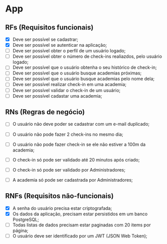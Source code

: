 # App


## RFs (Requisitos funcionais)

- [x] Deve ser possível se cadastrar;
- [x] Deve ser possível se autenticar na aplicação;
- [ ] Deve ser possível obter o perfil de um usuário logado;
- [ ] Deve ser possível obter o número de check-ins realiazdos, pelo usuário logado;
- [ ] Deve ser possível que o usuário obtenha o seu histórico de check-in;
- [ ] Deve ser possível que o usuário busque academias próximas;
- [ ] Deve ser possível que o usuário busque academias pelo nome dela;
- [ ] Deve ser possível realizar check-in em uma academia;
- [ ] Deve ser possível validar o check-in de um usuário;
- [ ] Deve ser possível cadastar uma academia;

## RNs (Regras de negócio)

- [ ] O usuário não deve poder se cadastrar com um e-mail duplicado;
- [ ] O usuário não pode fazer 2 check-ins no mesmo dia;
- [ ] O usuário não pode fazer check-in se ele não estiver a 100m da academia;
- [ ] O check-in só pode ser validado até 20 minutos após criado;
- [ ] O check-in só pode ser validado por Administradores;
- [ ] A academia só pode ser cadastrada por Administradores;


## RNFs (Requisitos não-funcionais)

- [x] A senha do usuário precisa estar criptografada;
- [x] Os dados da aplicação, precisam estar persistidos em um banco PostgreSQL;
- [ ] Todas listas de dados precisam estar paginadas com 20 items por página;
- [ ] O usuário deve ser identificado por um JWT (JSON Web Token);
